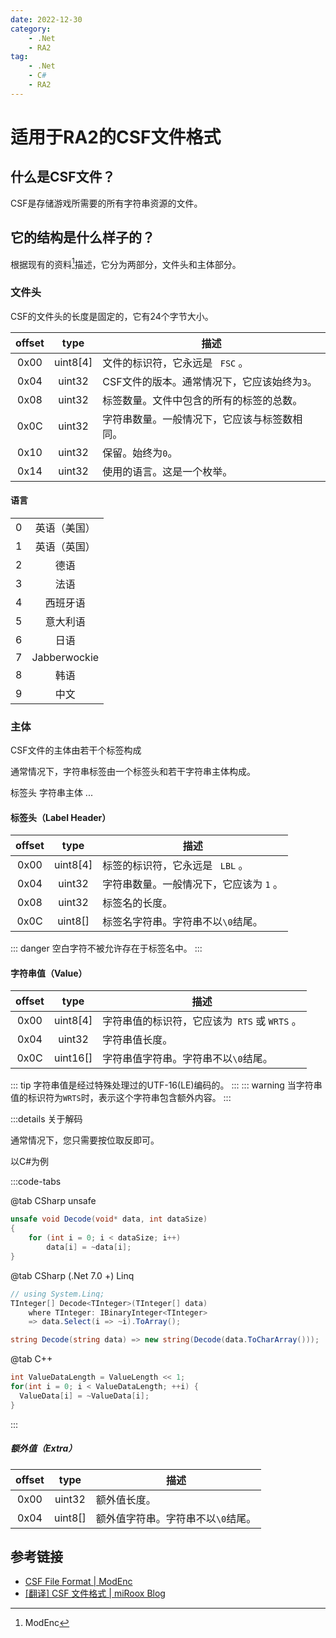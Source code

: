 ```yaml
---
date: 2022-12-30
category:
    - .Net
    - RA2
tag:
    - .Net
    - C#
    - RA2
---
```


# 适用于RA2的CSF文件格式

## 什么是CSF文件？

CSF是存储游戏所需要的所有字符串资源的文件。

## 它的结构是什么样子的？

根据现有的资料[^modenc]描述，它分为两部分，文件头和主体部分。

[^modenc]: ModEnc

### 文件头

CSF的文件头的长度是固定的，它有24个字节大小。

|offset|type|描述|
|:-:|:-:|-|
0x00|uint8[4]|文件的标识符，它永远是 ` FSC` 。
0x04|uint32|CSF文件的版本。通常情况下，它应该始终为`3`。
0x08|uint32|标签数量。文件中包含的所有的标签的总数。
0x0C|uint32|字符串数量。一般情况下，它应该与标签数相同。
0x10|uint32|保留。始终为`0`。
0x14|uint32|使用的语言。这是一个枚举。

#### 语言

|||
|:-:|:-:|
0|英语（美国）
1|英语（英国）
2|德语
3|法语
4|西班牙语
5|意大利语
6|日语
7|Jabberwockie
8|韩语
9|中文

### 主体

CSF文件的主体由若干个标签构成

通常情况下，字符串标签由一个标签头和若干字符串主体构成。

标签头
字符串主体
...

#### 标签头（Label Header）

|offset|type|描述|
|:-:|:-:|-|
0x00|uint8[4]|标签的标识符，它永远是 ` LBL` 。
0x04|uint32|字符串数量。一般情况下，它应该为 `1` 。
0x08|uint32|标签名的长度。
0x0C|uint8[]|标签名字符串。字符串不以`\0`结尾。

::: danger
空白字符不被允许存在于标签名中。
:::

#### 字符串值（Value）

|offset|type|描述|
|:-:|:-:|-|
0x00|uint8[4]|字符串值的标识符，它应该为` RTS` 或 `WRTS` 。
0x04|uint32|字符串值长度。
0x0C|uint16[]|字符串值字符串。字符串不以`\0`结尾。

::: tip
字符串值是经过特殊处理过的UTF-16(LE)编码的。
:::
::: warning
当字符串值的标识符为`WRTS`时，表示这个字符串包含额外内容。
:::

:::details 关于解码

通常情况下，您只需要按位取反即可。

以C#为例

:::code-tabs

@tab CSharp unsafe

```csharp
unsafe void Decode(void* data, int dataSize)
{
    for (int i = 0; i < dataSize; i++)
        data[i] = ~data[i];
}
```

@tab CSharp (.Net 7.0 +) Linq

```csharp
// using System.Linq;
TInteger[] Decode<TInteger>(TInteger[] data)
    where TInteger: IBinaryInteger<TInteger>
    => data.Select(i => ~i).ToArray();

string Decode(string data) => new string(Decode(data.ToCharArray()));
```

@tab C++

```cpp
int ValueDataLength = ValueLength << 1;
for(int i = 0; i < ValueDataLength; ++i) {
  ValueData[i] = ~ValueData[i];
}
```

:::

##### 额外值（Extra）

|offset|type|描述|
|:-:|:-:|-|
0x00|uint32|额外值长度。
0x04|uint8[]|额外值字符串。字符串不以`\0`结尾。

## 参考链接

- [CSF File Format | ModEnc](http://modenc.renegadeprojects.com/CSF_File_Format)
- [[翻译] CSF 文件格式 | miRoox Blog](https://miroox.github.io/blog/2016/12/CSFFileFormat/)

